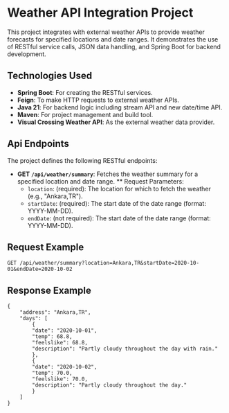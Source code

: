 # Weather API Integration Project

This project integrates with external weather APIs to provide weather forecasts for specified locations and date ranges. It demonstrates the use of RESTful service calls, JSON data handling, and Spring Boot for backend development.

## Technologies Used

- **Spring Boot**: For creating the RESTful services.
- **Feign**: To make HTTP requests to external weather APIs.
- **Java 21**: For backend logic including stream API and new date/time API.
- **Maven**: For project management and build tool.
- **Visual Crossing Weather API**: As the external weather data provider.


## Api Endpoints

The project defines the following RESTful endpoints:

* **GET `/api/weather/summary`**: Fetches the weather summary for a specified location and date range.
** Request Parameters:
    - `location`: (required): The location for which to fetch the weather (e.g., "Ankara,TR").
    - `startDate`: (required): The start date of the date range (format: YYYY-MM-DD).
    - `endDate`: (not required): The start date of the date range (format: YYYY-MM-DD).

## Request Example

    
    GET /api/weather/summary?location=Ankara,TR&startDate=2020-10-01&endDate=2020-10-02
    

## Response Example

    {
        "address": "Ankara,TR",
        "days": [
            {
            "date": "2020-10-01",
            "temp": 68.8,
            "feelslike": 68.8,
            "description": "Partly cloudy throughout the day with rain."
            },
            {
            "date": "2020-10-02",
            "temp": 70.0,
            "feelslike": 70.0,
            "description": "Partly cloudy throughout the day."
            }
        ]
    }
